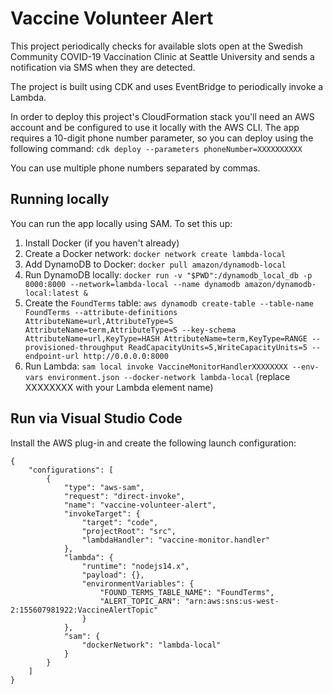 # Vaccine Volunteer Alert

This project periodically checks for available slots open at the Swedish Community COVID-19 Vaccination Clinic at Seattle University 
and sends a notification via SMS when they are detected.

The project is built using CDK and uses EventBridge to periodically invoke a Lambda.

In order to deploy this project's CloudFormation stack you'll need an AWS account and be configured to use it locally with the AWS CLI. 
The app requires a 10-digit phone number parameter, so you can deploy using the following command:
`cdk deploy --parameters phoneNumber=XXXXXXXXXX`

You can use multiple phone numbers separated by commas.

## Running locally

You can run the app locally using SAM. To set this up:
1. Install Docker (if you haven't already)
1. Create a Docker network: `docker network create lambda-local`
1. Add DynamoDB to Docker: `docker pull amazon/dynamodb-local`
1. Run DynamoDB locally: `docker run -v "$PWD":/dynamodb_local_db -p 8000:8000 --network=lambda-local --name dynamodb amazon/dynamodb-local:latest &`
1. Create the `FoundTerms` table:
`aws dynamodb create-table --table-name FoundTerms --attribute-definitions AttributeName=url,AttributeType=S AttributeName=term,AttributeType=S --key-schema AttributeName=url,KeyType=HASH AttributeName=term,KeyType=RANGE --provisioned-throughput ReadCapacityUnits=5,WriteCapacityUnits=5 --endpoint-url http://0.0.0.0:8000`
1. Run Lambda: `sam local invoke VaccineMonitorHandlerXXXXXXXX --env-vars environment.json --docker-network lambda-local` (replace XXXXXXXX with your Lambda element name)

## Run via Visual Studio Code
Install the AWS plug-in and create the following launch configuration:

    {
        "configurations": [
            {
                "type": "aws-sam",
                "request": "direct-invoke",
                "name": "vaccine-volunteer-alert",
                "invokeTarget": {
                    "target": "code",
                    "projectRoot": "src",
                    "lambdaHandler": "vaccine-monitor.handler"
                },
                "lambda": {
                    "runtime": "nodejs14.x",
                    "payload": {},
                    "environmentVariables": {
                        "FOUND_TERMS_TABLE_NAME": "FoundTerms",
                        "ALERT_TOPIC_ARN": "arn:aws:sns:us-west-2:155607981922:VaccineAlertTopic"
                    }
                },
                "sam": {
                    "dockerNetwork": "lambda-local"
                }
            }
        ]
    }